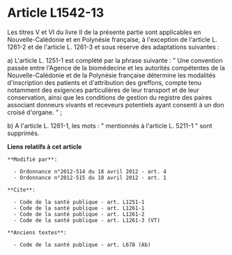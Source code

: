 # Article L1542-13

Les titres V et VI du livre II de la présente partie sont applicables en Nouvelle-Calédonie et en Polynésie française, à
l'exception de l'article L. 1261-2 et de l'article L. 1261-3 et sous réserve des adaptations suivantes : 

a) L'article L. 1251-1 est complété par la phrase suivante : " Une convention passée entre l'Agence de la biomédecine et les
autorités compétentes de la Nouvelle-Calédonie et de la Polynésie française détermine les modalités d'inscription des
patients et d'attribution des greffons, compte tenu notamment des exigences particulières de leur transport et de leur
conservation, ainsi que les conditions de gestion du registre des paires associant donneurs vivants et receveurs potentiels
ayant consenti à un don croisé d'organe. " ; 

b) A l'article L. 1261-1, les mots : " mentionnés à l'article L. 5211-1 " sont supprimés.

**Liens relatifs à cet article**

	**Modifié par**:

	  - Ordonnance n°2012-514 du 18 avril 2012 - art. 4
	  - Ordonnance n°2012-515 du 18 avril 2012 - art. 1

	**Cite**:

	  - Code de la santé publique - art. L1251-1
	  - Code de la santé publique - art. L1261-1
	  - Code de la santé publique - art. L1261-2
	  - Code de la santé publique - art. L1261-3 (VT)

	**Anciens textes**:

	  - Code de la santé publique - art. L678 (Ab)
